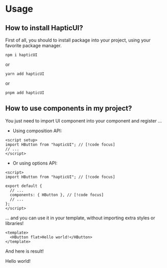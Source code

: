 # Usage

## How to install HapticUI?

First of all, you should to install package into your project, using your favorite package manager.

```shell
npm i hapticUI
```

or

```shell
yarn add hapticUI
```

or

```shell
pnpm add hapticUI
```

## How to use components in my project?

You just need to import UI component into your component and register ...

- Using composition API:

```vue
<script setup>
import HButton from "hapticUI"; // [!code focus]
// ...
</script>
```

- Or using options API:

```vue
<script>
import HButton from "hapticUI"; // [!code focus]

export default {
  // ...
  components: { HButton }, // [!code focus]
  // ...
};
</script>
```

... and you can use it in your template, without importing extra styles or libraries!

```vue
<template>
  <HButton flat>Hello world!</HButton>
</template>
```

<p class="text-center">And here is result!</p>

<div class="flex justify-center">
    <HButton flat>Hello world!</HButton>
</div>

<style>
:root {
  --vp-c-green: #9868BF;
  --vp-c-green-light: #B179DF;
  --vp-c-green-lighter: #CA8AFF;
  --vp-c-green-dark: #7E569F;
  --vp-c-green-darker: #654580;
  --vp-c-green-dimm-1: rgba(152, 104, 191, 0.05);
  --vp-c-green-dimm-2: rgba(152, 104, 191, 0.2);
  --vp-c-green-dimm-3: rgba(152, 104, 191, 0.5);
}
</style>

<script setup>
import HButton from './vue/HButton.vue'
</script>
